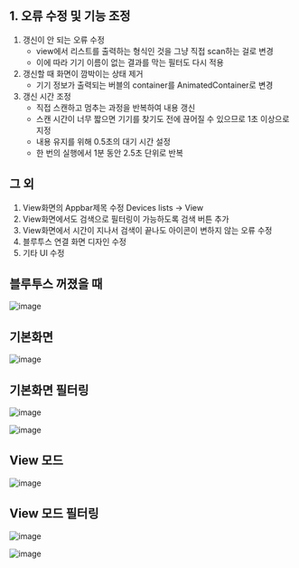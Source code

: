 ## 1. 오류 수정 및 기능 조정
  1. 갱신이 안 되는 오류 수정  
     - view에서 리스트를 출력하는 형식인 것을 그냥 직접 scan하는 걸로 변경  
     - 이에 따라 기기 이름이 없는 결과를 막는 필터도 다시 적용  
  2. 갱신할 때 화면이 깜박이는 상태 제거  
     -  기기 정보가 출력되는 버블의 container를 AnimatedContainer로 변경  
  3. 갱신 시간 조정
     - 직접 스캔하고 멈추는 과정을 반복하여 내용 갱신
     - 스캔 시간이 너무 짧으면 기기를 찾기도 전에 끊어질 수 있으므로 1초 이상으로 지정
     - 내용 유지를 위해 0.5초의 대기 시간 설정
     - 한 번의 실행에서 1분 동안 2.5초 단위로 반복
       
## 그 외
  1. View화면의 Appbar제목 수정 Devices lists -> View
  2. View화면에서도 검색으로 필터링이 가능하도록 검색 버튼 추가
  3. View화면에서 시간이 지나서 검색이 끝나도 아이콘이 변하지 않는 오류 수정
  4. 블루투스 연결 화면 디자인 수정
  5. 기타 UI 수정
     

## 블루투스 꺼졌을 때  

![image](https://github.com/user-attachments/assets/f183a1d0-5395-4677-b5a2-57337e181433)  


## 기본화면  

![image](https://github.com/user-attachments/assets/5c00572d-2163-40ee-9d41-a6fc145ff2af)  


## 기본화면 필터링  

![image](https://github.com/user-attachments/assets/9fc9c8e8-726d-4fd5-8287-0b52297c08cc)  


![image](https://github.com/user-attachments/assets/512ca8af-3015-41b4-8b37-19c0fc48abb8)



## View 모드

![image](https://github.com/user-attachments/assets/97eb1c8d-c9d8-4f2f-be7c-d615e381b00f)  

## View 모드 필터링  

![image](https://github.com/user-attachments/assets/a5feb9b6-d022-4a8f-b25c-3dc9894acca2)  

![image](https://github.com/user-attachments/assets/ade84c90-8cbb-4d78-a5ca-3e7bc69570bb)


